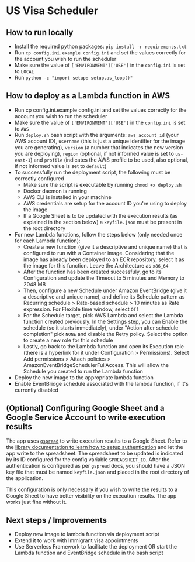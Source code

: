 # US Visa Scheduler

## How to run locally
- Install the required python packages: `pip install -r requirements.txt`
- Run `cp config.ini.example config.ini` and set the values correctly for the account you wish to run the scheduler
- Make sure the value of `['ENVIRONMENT']['USE']` in the `config.ini` is set to `LOCAL`
- Run `python -c "import setup; setup.as_loop()"`

## How to deploy as a Lambda function in AWS
- Run cp config.ini.example config.ini and set the values correctly for the account you wish to run the scheduler
- Make sure the value of `['ENVIRONMENT']['USE']` in the `config.ini` is set to `AWS`
- Run `deploy.sh` bash script with the arguments: `aws_account_id` (your AWS account ID), `username` (this is just a unique identifier for the image you are generating), `version` (a number that indicates the new version you are deploying), `region` (optional, if not informed value is set to `us-east-1`) and `profile` (indicates the AWS profile to be used, also optional, if not informed value is set to `default`)
- To successfully run the deployment script, the following must be correctly configured
    - Make sure the script is executable by running `chmod +x deploy.sh`
    - Docker daemon is running
    - AWS CLI is installed in your machine
    - AWS credentials are setup for the account ID you're using to deploy the image
    - If a Google Sheet is to be updated with the execution results (as explained in the section below) a `keyfile.json` must be present in the root directory
- For new Lambda functions, follow the steps below (only needed once for each Lambda function):
    - Create a new function (give it a descriptive and unique name) that is configured to run with a Container image. Considering that the image has already been deployed to an ECR repository, select it as the image for this function. Leave the Architecture as `x86_64`
    - After the function has been created successfuly, go to its Configuration and update the Timeout to 5 minutes and Memory to 2048 MB
    - Then, configure a new Schedule under Amazon EventBridge (give it a descriptive and unique name), and define its Schedule pattern as Recurring schedule > Rate-based schedule > 10 minutes as Rate expression. For Flexible time window, select `Off`
    - For the Schedule target, pick AWS Lambda and select the Lambda function created previously. In the Settings step, you can Enable the schedule (so it starts immediately), under "Action after schedule completion" pick `NONE` and disable the Retry policy. Select the option to create a new role for this schedule
    - Lastly, go back to the Lambda function and open its Execution role (there is a hyperlink for it under Configuration > Permissions). Select Add permissions > Attach policies > AmazonEventBridgeSchedulerFullAccess. This will allow the Schedule you created to run the Lambda function
- Deploy the new image to the appropriate lambda function
- Enable EventBridge schedule associated with the lambda function, if it's currently disabled

## (Optional) Configuring Google Sheet and a Google Service Account to write execution results
The app uses [`gspread`](https://docs.gspread.org/en/v6.0.0/) to write execution results to a Google Sheet. Refer to the [library documentation to learn how to setup authentication](https://docs.gspread.org/en/v6.0.0/oauth2.html#for-bots-using-service-account) and let the app write to the spreadsheet.
The spreadsheet to be updated is indicated by its ID configured for the config variable `SPREADSHEET_ID`.
After the authentication is configured as per `gspread` docs, you should have a JSON key file that must be named `keyfile.json` and placed in the root directory of the application.

This configuration is only necessary if you wish to write the results to a Google Sheet to have better visibility on the execution results. The app works just fine without it.

## Next steps / Improvements
- Deploy new image to lambda function via deployment script
- Extend it to work with Immigrant visa appointments
- Use Serverless Framework to facilitate the deployment OR start the Lambda function and EventBridge schedule in the bash script

